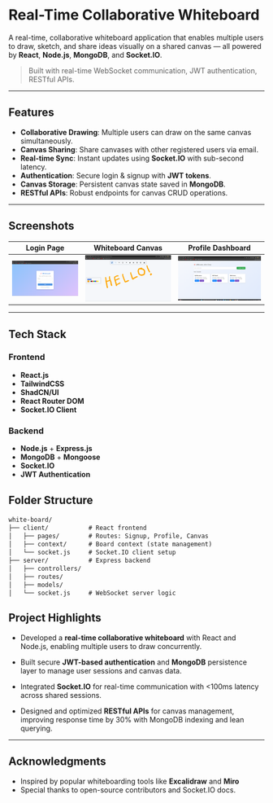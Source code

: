 
# Real-Time Collaborative Whiteboard

A real-time, collaborative whiteboard application that enables multiple users to draw, sketch, and share ideas visually on a shared canvas — all powered by **React**, **Node.js**, **MongoDB**, and **Socket.IO**.

> Built with real-time WebSocket communication, JWT authentication, RESTful APIs.

---

## Features

- **Collaborative Drawing**: Multiple users can draw on the same canvas simultaneously.
- **Canvas Sharing**: Share canvases with other registered users via email.
- **Real-time Sync**: Instant updates using **Socket.IO** with sub-second latency.
- **Authentication**: Secure login & signup with **JWT tokens**.
- **Canvas Storage**: Persistent canvas state saved in **MongoDB**.
- **RESTful APIs**: Robust endpoints for canvas CRUD operations.

---

## Screenshots

| Login Page | Whiteboard Canvas | Profile Dashboard |
|-------------|-------------------|-------------------|
| ![signup](LoginPage.png) | ![canvas](canvas.png) | ![dashboard](ProfilePage.png) |

---

##  Tech Stack

###  Frontend
- **React.js**
- **TailwindCSS**
- **ShadCN/UI**
- **React Router DOM**
- **Socket.IO Client**

###  Backend
- **Node.js** + **Express.js**
- **MongoDB** + **Mongoose**
- **Socket.IO**
- **JWT Authentication**


## Folder Structure

```
white-board/
├── client/           # React frontend
│   ├── pages/        # Routes: Signup, Profile, Canvas
│   ├── context/      # Board context (state management)
│   └── socket.js     # Socket.IO client setup
├── server/           # Express backend
│   ├── controllers/
│   ├── routes/
│   ├── models/
│   └── socket.js     # WebSocket server logic
```

##  Project Highlights 

- Developed a **real-time collaborative whiteboard** with React and Node.js, enabling multiple users to draw concurrently.

- Built secure **JWT-based authentication** and **MongoDB** persistence layer to manage user sessions and canvas data.

- Integrated **Socket.IO** for real-time communication with <100ms latency across shared sessions.

- Designed and optimized **RESTful APIs** for canvas management, improving response time by 30% with MongoDB indexing and lean querying.

---

## Acknowledgments

- Inspired by popular whiteboarding tools like **Excalidraw** and **Miro**
- Special thanks to open-source contributors and Socket.IO docs.

